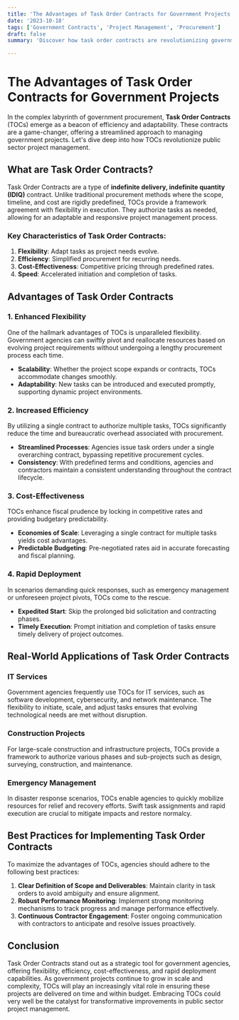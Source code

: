 ```yaml
---
title: 'The Advantages of Task Order Contracts for Government Projects'
date: '2023-10-18'
tags: ['Government Contracts', 'Project Management', 'Procurement']
draft: false
summary: 'Discover how task order contracts are revolutionizing government projects by adding flexibility, efficiency, and cost-effectiveness.'

---
```


# The Advantages of Task Order Contracts for Government Projects

In the complex labyrinth of government procurement, **Task Order Contracts** (TOCs) emerge as a beacon of efficiency and adaptability. These contracts are a game-changer, offering a streamlined approach to managing government projects. Let's dive deep into how TOCs revolutionize public sector project management.

## What are Task Order Contracts?

Task Order Contracts are a type of **indefinite delivery, indefinite quantity (IDIQ)** contract. Unlike traditional procurement methods where the scope, timeline, and cost are rigidly predefined, TOCs provide a framework agreement with flexibility in execution. They authorize tasks as needed, allowing for an adaptable and responsive project management process.

### Key Characteristics of Task Order Contracts:

1. **Flexibility**: Adapt tasks as project needs evolve.
2. **Efficiency**: Simplified procurement for recurring needs.
3. **Cost-Effectiveness**: Competitive pricing through predefined rates.
4. **Speed**: Accelerated initiation and completion of tasks.

## Advantages of Task Order Contracts

### 1. Enhanced Flexibility

One of the hallmark advantages of TOCs is unparalleled flexibility. Government agencies can swiftly pivot and reallocate resources based on evolving project requirements without undergoing a lengthy procurement process each time.

- **Scalability**: Whether the project scope expands or contracts, TOCs accommodate changes smoothly.
- **Adaptability**: New tasks can be introduced and executed promptly, supporting dynamic project environments.

### 2. Increased Efficiency

By utilizing a single contract to authorize multiple tasks, TOCs significantly reduce the time and bureaucratic overhead associated with procurement.

- **Streamlined Processes**: Agencies issue task orders under a single overarching contract, bypassing repetitive procurement cycles.
- **Consistency**: With predefined terms and conditions, agencies and contractors maintain a consistent understanding throughout the contract lifecycle.

### 3. Cost-Effectiveness

TOCs enhance fiscal prudence by locking in competitive rates and providing budgetary predictability.

- **Economies of Scale**: Leveraging a single contract for multiple tasks yields cost advantages.
- **Predictable Budgeting**: Pre-negotiated rates aid in accurate forecasting and fiscal planning.

### 4. Rapid Deployment

In scenarios demanding quick responses, such as emergency management or unforeseen project pivots, TOCs come to the rescue.

- **Expedited Start**: Skip the prolonged bid solicitation and contracting phases.
- **Timely Execution**: Prompt initiation and completion of tasks ensure timely delivery of project outcomes.

## Real-World Applications of Task Order Contracts

### IT Services

Government agencies frequently use TOCs for IT services, such as software development, cybersecurity, and network maintenance. The flexibility to initiate, scale, and adjust tasks ensures that evolving technological needs are met without disruption.

### Construction Projects

For large-scale construction and infrastructure projects, TOCs provide a framework to authorize various phases and sub-projects such as design, surveying, construction, and maintenance.

### Emergency Management

In disaster response scenarios, TOCs enable agencies to quickly mobilize resources for relief and recovery efforts. Swift task assignments and rapid execution are crucial to mitigate impacts and restore normalcy.

## Best Practices for Implementing Task Order Contracts

To maximize the advantages of TOCs, agencies should adhere to the following best practices:

1. **Clear Definition of Scope and Deliverables**: Maintain clarity in task orders to avoid ambiguity and ensure alignment.
2. **Robust Performance Monitoring**: Implement strong monitoring mechanisms to track progress and manage performance effectively.
3. **Continuous Contractor Engagement**: Foster ongoing communication with contractors to anticipate and resolve issues proactively.

## Conclusion

Task Order Contracts stand out as a strategic tool for government agencies, offering flexibility, efficiency, cost-effectiveness, and rapid deployment capabilities. As government projects continue to grow in scale and complexity, TOCs will play an increasingly vital role in ensuring these projects are delivered on time and within budget. Embracing TOCs could very well be the catalyst for transformative improvements in public sector project management.
